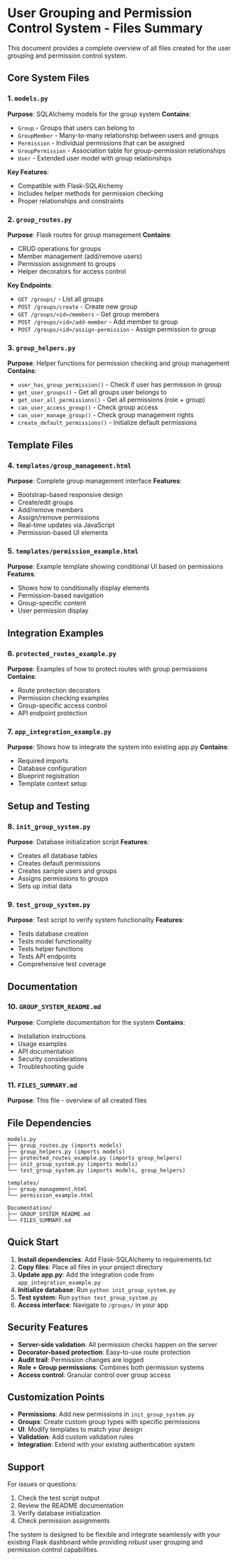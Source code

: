 # User Grouping and Permission Control System - Files Summary

This document provides a complete overview of all files created for the user grouping and permission control system.

## Core System Files

### 1. `models.py`
**Purpose**: SQLAlchemy models for the group system
**Contains**:
- `Group` - Groups that users can belong to
- `GroupMember` - Many-to-many relationship between users and groups
- `Permission` - Individual permissions that can be assigned
- `GroupPermission` - Association table for group-permission relationships
- `User` - Extended user model with group relationships

**Key Features**:
- Compatible with Flask-SQLAlchemy
- Includes helper methods for permission checking
- Proper relationships and constraints

### 2. `group_routes.py`
**Purpose**: Flask routes for group management
**Contains**:
- CRUD operations for groups
- Member management (add/remove users)
- Permission assignment to groups
- Helper decorators for access control

**Key Endpoints**:
- `GET /groups/` - List all groups
- `POST /groups/create` - Create new group
- `GET /groups/<id>/members` - Get group members
- `POST /groups/<id>/add-member` - Add member to group
- `POST /groups/<id>/assign-permission` - Assign permission to group

### 3. `group_helpers.py`
**Purpose**: Helper functions for permission checking and group management
**Contains**:
- `user_has_group_permission()` - Check if user has permission in group
- `get_user_groups()` - Get all groups user belongs to
- `get_user_all_permissions()` - Get all permissions (role + group)
- `can_user_access_group()` - Check group access
- `can_user_manage_group()` - Check group management rights
- `create_default_permissions()` - Initialize default permissions

## Template Files

### 4. `templates/group_management.html`
**Purpose**: Complete group management interface
**Features**:
- Bootstrap-based responsive design
- Create/edit groups
- Add/remove members
- Assign/remove permissions
- Real-time updates via JavaScript
- Permission-based UI elements

### 5. `templates/permission_example.html`
**Purpose**: Example template showing conditional UI based on permissions
**Features**:
- Shows how to conditionally display elements
- Permission-based navigation
- Group-specific content
- User permission display

## Integration Examples

### 6. `protected_routes_example.py`
**Purpose**: Examples of how to protect routes with group permissions
**Contains**:
- Route protection decorators
- Permission checking examples
- Group-specific access control
- API endpoint protection

### 7. `app_integration_example.py`
**Purpose**: Shows how to integrate the system into existing app.py
**Contains**:
- Required imports
- Database configuration
- Blueprint registration
- Template context setup

## Setup and Testing

### 8. `init_group_system.py`
**Purpose**: Database initialization script
**Features**:
- Creates all database tables
- Creates default permissions
- Creates sample users and groups
- Assigns permissions to groups
- Sets up initial data

### 9. `test_group_system.py`
**Purpose**: Test script to verify system functionality
**Features**:
- Tests database creation
- Tests model functionality
- Tests helper functions
- Tests API endpoints
- Comprehensive test coverage

## Documentation

### 10. `GROUP_SYSTEM_README.md`
**Purpose**: Complete documentation for the system
**Contains**:
- Installation instructions
- Usage examples
- API documentation
- Security considerations
- Troubleshooting guide

### 11. `FILES_SUMMARY.md`
**Purpose**: This file - overview of all created files

## File Dependencies

```
models.py
├── group_routes.py (imports models)
├── group_helpers.py (imports models)
├── protected_routes_example.py (imports group_helpers)
├── init_group_system.py (imports models)
└── test_group_system.py (imports models, group_helpers)

templates/
├── group_management.html
└── permission_example.html

Documentation/
├── GROUP_SYSTEM_README.md
└── FILES_SUMMARY.md
```

## Quick Start

1. **Install dependencies**: Add Flask-SQLAlchemy to requirements.txt
2. **Copy files**: Place all files in your project directory
3. **Update app.py**: Add the integration code from `app_integration_example.py`
4. **Initialize database**: Run `python init_group_system.py`
5. **Test system**: Run `python test_group_system.py`
6. **Access interface**: Navigate to `/groups/` in your app

## Security Features

- **Server-side validation**: All permission checks happen on the server
- **Decorator-based protection**: Easy-to-use route protection
- **Audit trail**: Permission changes are logged
- **Role + Group permissions**: Combines both permission systems
- **Access control**: Granular control over group access

## Customization Points

- **Permissions**: Add new permissions in `init_group_system.py`
- **Groups**: Create custom group types with specific permissions
- **UI**: Modify templates to match your design
- **Validation**: Add custom validation rules
- **Integration**: Extend with your existing authentication system

## Support

For issues or questions:
1. Check the test script output
2. Review the README documentation
3. Verify database initialization
4. Check permission assignments

The system is designed to be flexible and integrate seamlessly with your existing Flask dashboard while providing robust user grouping and permission control capabilities.
